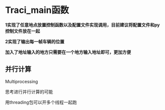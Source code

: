 # Traci_main函数


**1实现了任意地点放置控制函数以及配置文件实现调用，目前建议将配置文件和py控制文件放在一起**

**2实现了输出每一帧车辆的位置**

**加入了地址输入的地方只需要在一个地方输入地址即可，更加方便**



## 并行计算

Multiprocessing

思考进行并行计算的可能

用threading包可以开多个线程一起跑